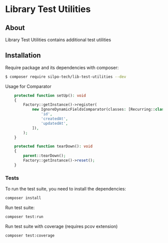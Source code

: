 # Library Test Utilities #

## About ##

Library Test Utilities contains additional test utilities

## Installation ##

Require package and its dependencies with composer:

```bash
$ composer require silpo-tech/lib-test-utilities --dev
```

Usage for Comparator

```php
    protected function setUp(): void
    {
        Factory::getInstance()->register(
            new IgnoreDynamicFieldsComparator(classes: [Recurring::class], properties: [
                'id',
                'createdAt',
                'updatedAt',
            ]),
        );
    }

    protected function tearDown(): void
    {
        parent::tearDown();
        Factory::getInstance()->reset();
    }
```

### Tests
To run the test suite, you need to install the dependencies:

```bash
composer install
```
Run test suite:

```bash
composer test:run
```
Run test suite with coverage (requires pcov extension)
```bash
composer test:coverage
```